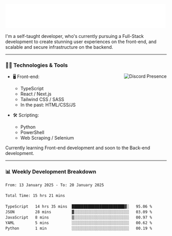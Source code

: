 <img src="assets/wave.svg" alt=":wave:" />

I'm a self-taught developer, who's currently pursuing a Full-Stack development to create stunning user experiences on the front-end, and scalable and secure infrastructure on the backend.

---

### 🧑‍💻 Technologies & Tools

<a href="https://discord.com/users/414304208649453568" target="_blank" rel="nofollow">
   <img src="https://lanyard-profile-readme.vercel.app/api/414304208649453568?idleMessage=Probably%20doing%20something%20else..." alt="Discord Presence" align="right">
</a>

- 🖥️ Front-end:

  - TypeScript
  - React / Next.js
  - Tailwind CSS / SASS
  - In the past: HTML/CSS/JS

- 🛠 Scripting:

  - Python
  - PowerShell
  - Web Scraping / Selenium

Currently learning Front-end development and soon to the Back-end development.

---

### 📊 Weekly Development Breakdown

<!--START_SECTION:waka-->

```txt
From: 13 January 2025 - To: 20 January 2025

Total Time: 15 hrs 21 mins

TypeScript   14 hrs 35 mins  ███████████████████████▓░   95.06 %
JSON         28 mins         ▓░░░░░░░░░░░░░░░░░░░░░░░░   03.09 %
JavaScript   8 mins          ▒░░░░░░░░░░░░░░░░░░░░░░░░   00.97 %
YAML         5 mins          ░░░░░░░░░░░░░░░░░░░░░░░░░   00.62 %
Python       1 min           ░░░░░░░░░░░░░░░░░░░░░░░░░   00.19 %
```

<!--END_SECTION:waka-->
